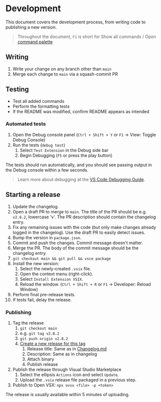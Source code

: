 # Development

This document covers the development process, from writing code to publishing a new version.

> Throughout the document, `F1` is short for Show all commands / Open [command palette](https://code.visualstudio.com/api/ux-guidelines/command-palette)

## Writing

1. Write your change on any branch other than `main`
1. Merge each change to `main` via a squash-commit PR

## Testing

-   Test all added commands
-   Perform the formatting tests
-   If the README was modified, confirm README appears as intended

### Automated tests

1. Open the Debug console panel (`Ctrl + Shift + Y` or `F1` -> View: Toggle Debug Console)
1. Run the tests (`debug test`)
    1. Select `Test Extension` in the Debug side bar
    1. Begin Debugging (`F5` or press the play button)

The tests should run automatically, and you should see passing output in the Debug console within a few seconds.

> Learn more about debugging at the [VS Code Debugging Guide](https://code.visualstudio.com/Docs/editor/debugging).

## Starting a release

1.  Update the changelog.
1.  Open a draft PR to merge to `main`. The title of the PR should be e.g. `v2.8.2`, lowercase 'v'. The PR description should contain the changelog entry.
1.  Fix any remaining issues with the code (but only make changes already logged in the changelog). Use the draft PR to easily detect issues.
1.  Bump the version in `package.json`.
1.  Commit and push the changes. Commit message doesn't matter.
1.  Merge the PR. The body of the commit message should be the changelog entry.
1.  `git checkout main && git pull && vsce package`
1.  Install the new version:
    1. Select the newly-created `.vsix` file.
    1. Open the context menu (right-click).
    1. Select `Install Extension VSIX`.
    1. Reload the window. (`Ctrl + Shift + R` or `F1` -> Developer: Reload Window)
1.  Perform final pre-release tests.
1.  If tests fail, delay the release.

### Publishing

1. Tag the release
    1. `git checkout main`
    1. e.g. `git tag v2.8.2`
    1. `git push origin v2.8.2`
    1. [Create a new release for this tag](https://github.com/vscode-autohotkey/vscode-autohotkey-plus/tags)
        1. Release title: Same as in [Changelog.md](../Changelog.md)
        1. Description: Same as in changelog
        1. Attach binary
        1. Publish release
1. Publish the release through Visual Studio Marketplace
    1. Select the ellipsis `Actions` icon and select `Update`.
    1. Upload the `.vsix` release file packaged in a previous step.
1. Publish to Open VSX: `npx ovsx <file> -p <token>`

The release is usually available within 5 minutes of uploading.
